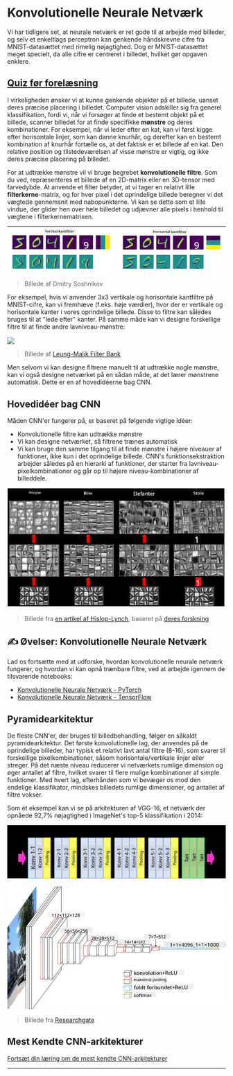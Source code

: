 <!--
CO_OP_TRANSLATOR_METADATA:
{
  "original_hash": "a560d5b845962cf33dc102266e409568",
  "translation_date": "2025-09-23T09:27:53+00:00",
  "source_file": "lessons/4-ComputerVision/07-ConvNets/README.md",
  "language_code": "da"
}
-->
# Konvolutionelle Neurale Netværk

Vi har tidligere set, at neurale netværk er ret gode til at arbejde med billeder, og selv et enkeltlags perceptron kan genkende håndskrevne cifre fra MNIST-datasættet med rimelig nøjagtighed. Dog er MNIST-datasættet meget specielt, da alle cifre er centreret i billedet, hvilket gør opgaven enklere.

## [Quiz før forelæsning](https://ff-quizzes.netlify.app/en/ai/quiz/13)

I virkeligheden ønsker vi at kunne genkende objekter på et billede, uanset deres præcise placering i billedet. Computer vision adskiller sig fra generel klassifikation, fordi vi, når vi forsøger at finde et bestemt objekt på et billede, scanner billedet for at finde specifikke **mønstre** og deres kombinationer. For eksempel, når vi leder efter en kat, kan vi først kigge efter horisontale linjer, som kan danne knurhår, og derefter kan en bestemt kombination af knurhår fortælle os, at det faktisk er et billede af en kat. Den relative position og tilstedeværelsen af visse mønstre er vigtig, og ikke deres præcise placering på billedet.

For at udtrække mønstre vil vi bruge begrebet **konvolutionelle filtre**. Som du ved, repræsenteres et billede af en 2D-matrix eller en 3D-tensor med farvedybde. At anvende et filter betyder, at vi tager en relativt lille **filterkerne**-matrix, og for hver pixel i det oprindelige billede beregner vi det vægtede gennemsnit med nabopunkterne. Vi kan se dette som et lille vindue, der glider hen over hele billedet og udjævner alle pixels i henhold til vægtene i filterkernematrixen.

![Vertikalt Kantfilter](../../../../../translated_images/filter-vert.b7148390ca0bc356ddc7e55555d2481819c1e86ddde9dce4db5e71a69d6f887f.da.png) | ![Horisontalt Kantfilter](../../../../../translated_images/filter-horiz.59b80ed4feb946efbe201a7fe3ca95abb3364e266e6fd90820cb893b4d3a6dda.da.png)
----|----

> Billede af Dmitry Soshnikov

For eksempel, hvis vi anvender 3x3 vertikale og horisontale kantfiltre på MNIST-cifre, kan vi fremhæve (f.eks. høje værdier), hvor der er vertikale og horisontale kanter i vores oprindelige billede. Disse to filtre kan således bruges til at "lede efter" kanter. På samme måde kan vi designe forskellige filtre til at finde andre lavniveau-mønstre:

<img src="images/lmfilters.jpg" width="500" align="center"/>

> Billede af [Leung-Malik Filter Bank](https://www.robots.ox.ac.uk/~vgg/research/texclass/filters.html)

Men selvom vi kan designe filtrene manuelt til at udtrække nogle mønstre, kan vi også designe netværket på en sådan måde, at det lærer mønstrene automatisk. Dette er en af hovedidéerne bag CNN.

## Hovedidéer bag CNN

Måden CNN'er fungerer på, er baseret på følgende vigtige idéer:

* Konvolutionelle filtre kan udtrække mønstre
* Vi kan designe netværket, så filtrene trænes automatisk
* Vi kan bruge den samme tilgang til at finde mønstre i højere niveauer af funktioner, ikke kun i det oprindelige billede. CNN's funktionsekstraktion arbejder således på en hierarki af funktioner, der starter fra lavniveau-pixelkombinationer og går op til højere niveau-kombinationer af billeddele.

![Hierarkisk Funktionsekstraktion](../../../../../translated_images/FeatureExtractionCNN.d9b456cbdae7cb643fde3032b81b2940e3cf8be842e29afac3f482725ba7f95c.da.png)

> Billede fra [en artikel af Hislop-Lynch](https://www.semanticscholar.org/paper/Computer-vision-based-pedestrian-trajectory-Hislop-Lynch/26e6f74853fc9bbb7487b06dc2cf095d36c9021d), baseret på [deres forskning](https://dl.acm.org/doi/abs/10.1145/1553374.1553453)

## ✍️ Øvelser: Konvolutionelle Neurale Netværk

Lad os fortsætte med at udforske, hvordan konvolutionelle neurale netværk fungerer, og hvordan vi kan opnå trænbare filtre, ved at arbejde igennem de tilsvarende notebooks:

* [Konvolutionelle Neurale Netværk - PyTorch](ConvNetsPyTorch.ipynb)
* [Konvolutionelle Neurale Netværk - TensorFlow](ConvNetsTF.ipynb)

## Pyramidearkitektur

De fleste CNN'er, der bruges til billedbehandling, følger en såkaldt pyramidearkitektur. Det første konvolutionelle lag, der anvendes på de oprindelige billeder, har typisk et relativt lavt antal filtre (8-16), som svarer til forskellige pixelkombinationer, såsom horisontale/vertikale linjer eller streger. På det næste niveau reducerer vi netværkets rumlige dimension og øger antallet af filtre, hvilket svarer til flere mulige kombinationer af simple funktioner. Med hvert lag, efterhånden som vi bevæger os mod den endelige klassifikator, mindskes billedets rumlige dimensioner, og antallet af filtre vokser.

Som et eksempel kan vi se på arkitekturen af VGG-16, et netværk der opnåede 92,7% nøjagtighed i ImageNet's top-5 klassifikation i 2014:

![ImageNet Lag](../../../../../translated_images/vgg-16-arch1.d901a5583b3a51baeaab3e768567d921e5d54befa46e1e642616c5458c934028.da.jpg)

![ImageNet Pyramide](../../../../../translated_images/vgg-16-arch.64ff2137f50dd49fdaa786e3f3a975b3f22615efd13efb19c5d22f12e01451a1.da.jpg)

> Billede fra [Researchgate](https://www.researchgate.net/figure/Vgg16-model-structure-To-get-the-VGG-NIN-model-we-replace-the-2-nd-4-th-6-th-7-th_fig2_335194493)

## Mest Kendte CNN-arkitekturer

[Fortsæt din læring om de mest kendte CNN-arkitekturer](CNN_Architectures.md)

---

